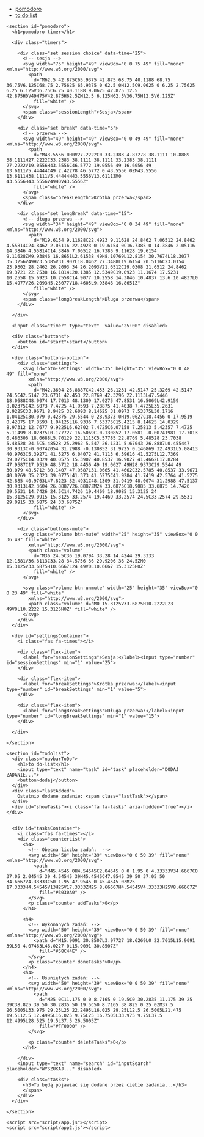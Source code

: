 <!DOCTYPE html>
<html lang="pl">

<head>
  <meta charset="UTF-8">
  <meta http-equiv="X-UA-Compatible" content="IE=edge">
  <meta name="viewport" content="width=device-width, initial-scale=1.0">
  <link rel="icon" type="image/png" sizes="96x96" href="favicon.png">
  <script src="https://kit.fontawesome.com/6b9592b13a.js" crossorigin="anonymous"></script>
  <link rel="stylesheet" href="style/style.css">
  <link rel="stylesheet" href="style/todolist.css">
  <link rel="stylesheet" href="style/pomodoro.css">
  <title>Time Manager</title>

</head>

<body>
  <div class="container">
    <nav class="navbar">
      <ul>
        <li href="#pomodoro">
          <a href="#pomodoro">pomodoro</a>
        </li>
        <li href="#todolist">
          <a href="#todolist">to do list</a>
        </li>
      </ul>
    </nav>

    <section id="pomodoro">
      <h1>pomodoro timer</h1>

      <div class="timers">

        <div class="set session choice" data-time="25">
          <!-- sesja -->
          <svg width="75" height="49" viewBox="0 0 75 49" fill="none" xmlns="http://www.w3.org/2000/svg">
            <path
              d="M62.5 42.875C65.9375 42.875 68.75 40.1188 68.75 36.75V6.125C68.75 2.75625 65.9375 0 62.5 0H12.5C9.0625 0 6.25 2.75625 6.25 6.125V36.75C6.25 40.1188 9.0625 42.875 12.5 42.875H0V49H75V42.875H62.5ZM12.5 6.125H62.5V36.75H12.5V6.125Z"
              fill="white" />
          </svg>
          <span class="sessionLength">Sesja</span>
        </div>

        <div class="set break" data-time="5">
          <!-- przerwa -->
          <svg width="49" height="49" viewBox="0 0 49 49" fill="none" xmlns="http://www.w3.org/2000/svg">
            <path
              d="M43.5556 0H0V27.2222C0 33.2383 4.87278 38.1111 10.8889 38.1111H27.2222C33.2383 38.1111 38.1111 33.2383 38.1111 27.2222V19.0556H43.5556C46.5772 19.0556 49 16.6056 49 13.6111V5.44444C49 2.42278 46.5772 0 43.5556 0ZM43.5556 13.6111H38.1111V5.44444H43.5556V13.6111ZM0 43.5556H43.5556V49H0V43.5556Z"
              fill="white" />
          </svg>
          <span class="breakLength">Krótka przerwa</span>
        </div>

        <div class="set longBreak" data-time="15">
          <!-- długa przerwa -->
          <svg width="34" height="49" viewBox="0 0 34 49" fill="none" xmlns="http://www.w3.org/2000/svg">
            <path
              d="M19.6154 9.11628C22.4923 9.11628 24.8462 7.06512 24.8462 4.55814C24.8462 2.05116 22.4923 0 19.6154 0C16.7385 0 14.3846 2.05116 14.3846 4.55814C14.3846 7.06512 16.7385 9.11628 19.6154 9.11628ZM9.93846 16.8651L2.61538 49H8.10769L12.8154 30.7674L18.3077 35.3256V49H23.5385V31.907L18.0462 27.3488L19.6154 20.5116C23.0154 23.9302 28.2462 26.2093 34 26.2093V21.6512C29.0308 21.6512 24.8462 19.3721 22.7538 16.1814L20.1385 12.5349C19.0923 11.1674 17.5231 10.2558 15.6923 10.2558C14.9077 10.2558 14.3846 10.4837 13.6 10.4837L0 15.4977V26.2093H5.23077V18.4605L9.93846 16.8651Z"
              fill="white" />
          </svg>
          <span class="longBreakLength">Długa przerwa</span>
        </div>

      </div>

      <input class="timer" type="text"  value="25:00" disabled>
      
      <div class="buttons">
        <button id="start">start</button>
      </div>

      <div class="buttons-option">
        <div class="settings">
          <svg id="btn-settings" width="35" height="35" viewBox="0 0 48 49" fill="none"
            xmlns="http://www.w3.org/2000/svg">
            <path
              d="M42.3604 26.8887C42.453 26.1231 42.5147 25.3269 42.5147 24.5C42.5147 23.6731 42.453 22.8769 42.3296 22.1113L47.5446 18.0688C48.0074 17.7013 48.1309 17.0275 47.8531 16.5069L42.9159 8.02375C42.6073 7.4725 41.9593 7.28875 41.4038 7.4725L35.2631 9.9225C33.9671 8.9425 32.6093 8.14625 31.0973 7.53375L30.1716 1.04125C30.079 0.42875 29.5544 0 28.9373 0H19.0627C18.4456 0 17.9519 0.42875 17.8593 1.04125L16.9336 7.53375C15.4215 8.14625 14.0329 8.97312 12.7677 9.9225L6.62702 7.4725C6.07158 7.25813 5.42357 7.4725 5.11499 8.02375L0.177727 16.5069C-0.130852 17.0581 -0.00741981 17.7013 0.486306 18.0688L5.70129 22.1113C5.57785 22.8769 5.48528 23.7038 5.48528 24.5C5.48528 25.2962 5.547 26.1231 5.67043 26.8887L0.455447 30.9313C-0.00742054 31.2988 -0.130852 31.9725 0.146869 32.4931L5.08413 40.9763C5.39271 41.5275 6.04072 41.7113 6.59616 41.5275L12.7369 39.0775C14.0329 40.0575 15.3907 40.8537 16.9027 41.4662L17.8284 47.9587C17.9519 48.5712 18.4456 49 19.0627 49H28.9373C29.5544 49 30.079 48.5712 30.1407 47.9587L31.0665 41.4662C32.5785 40.8537 33.9671 40.0269 35.2323 39.0775L41.373 41.5275C41.9284 41.7419 42.5764 41.5275 42.885 40.9763L47.8223 32.4931C48.1309 31.9419 48.0074 31.2988 47.5137 30.9313L42.3604 26.8887V26.8887ZM24 33.6875C18.9085 33.6875 14.7426 29.5531 14.7426 24.5C14.7426 19.4469 18.9085 15.3125 24 15.3125C29.0915 15.3125 33.2574 19.4469 33.2574 24.5C33.2574 29.5531 29.0915 33.6875 24 33.6875Z"
              fill="white" />
          </svg>
        </div>

        <div class="buttons-mute">
          <svg class="volume btn-mute" width="25" height="35" viewBox="0 0 36 49" fill="white"
            xmlns="http://www.w3.org/2000/svg">
            <path class="volume"
              d="M36 24.5C36 19.0794 33.28 14.4244 29.3333 12.1581V36.8113C33.28 34.5756 36 29.9206 36 24.5ZM0 15.3125V33.6875H10.6667L24 49V0L10.6667 15.3125H0Z"
              fill="white" />
          </svg>

          <svg class="volume btn-unmute" width="25" height="35" viewBox="0 0 23 49" fill="white"
            xmlns="http://www.w3.org/2000/svg">
            <path class="volume" d="M0 15.3125V33.6875H10.2222L23 49V0L10.2222 15.3125H0Z" fill="white" />
          </svg>
        </div>
      </div>

      <div id="settingsContainer">
        <i class="fas fa-times"></i>

        <div class="flex-item">
          <label for="sessionSettings">Sesja:</label><input type="number" id="sessionSettings" min="1" value="25">
        </div>

        <div class="flex-item">
          <label for="breakSettings">Krótka przerwa:</label><input type="number" id="breakSettings" min="1" value="5">
        </div>

        <div class="flex-item">
          <label for="longBreakSettings">Długa przerwa:</label><input type="number" id="longBreakSettings" min="1" value="15">
        </div>

      </div>

    </section>

    <section id="todolist">
      <div class="navbarToDo">
        <h1>to do-list</h1>
        <input type="text" name="task" id="task" placeholder="DODAJ ZADANIE...">
        <button>dodaj</button>
      </div>
      <div class="lastAdded">
        Ostatnio dodane zadanie: <span class="lastTask"></span>
      </div>
      <div id="showTasks"><i class="fa fa-tasks" aria-hidden="true"></i></div>


      <div id="tasksContainer">
        <i class="fas fa-times"></i>
        <div class="counterList">
          <h4>
            <!-- Obecna liczba zadań:  -->
            <svg width="50" height="39" viewBox="0 0 50 39" fill="none" xmlns="http://www.w3.org/2000/svg">
              <path
                d="M45.4545 0H4.54545C2.04545 0 0 1.95 0 4.33333V34.6667C0 37.05 2.04545 39 4.54545 39H45.4545C47.9545 39 50 37.05 50 34.6667V4.33333C50 1.95 47.9545 0 45.4545 0ZM25 17.3333H4.54545V13H25V17.3333ZM25 8.66667H4.54545V4.33333H25V8.66667Z"
                fill="#3030A0" />
            </svg>
            <p class="counter addTasks">0</p>
          </h4>

          <h4>
            <!-- Wykonanych zadań: -->
            <svg width="50" height="39" viewBox="0 0 50 39" fill="none" xmlns="http://www.w3.org/2000/svg">
              <path d="M15.9091 30.8507L3.97727 18.6269L0 22.7015L15.9091 39L50 4.07463L46.0227 0L15.9091 30.8507Z"
                fill="#58C44E" />
            </svg>
            <p class="counter doneTasks">0</p>
          </h4>
          <h4>
            <!-- Usuniętych zadań: -->
            <svg width="50" height="39" viewBox="0 0 50 39" fill="none" xmlns="http://www.w3.org/2000/svg">
              <path
                d="M25 0C11.175 0 0 8.7165 0 19.5C0 30.2835 11.175 39 25 39C38.825 39 50 30.2835 50 19.5C50 8.7165 38.825 0 25 0ZM37.5 26.5005L33.975 29.25L25 22.2495L16.025 29.25L12.5 26.5005L21.475 19.5L12.5 12.4995L16.025 9.75L25 16.7505L33.975 9.75L37.5 12.4995L28.525 19.5L37.5 26.5005Z"
                fill="#FF0000" />
            </svg>

            <p class="counter deleteTasks">0</p>
          </h4>

        </div>
        <input type="text" name="search" id="inputSearch" placeholder="WYSZUKAJ..." disabled>

        <div class="tasks">
          <h3>Tu będą pojawiać się dodane przez ciebie zadania...</h3>
          </span>
        </div>
      </div>

    </section>

    <script src="script/app.js"></script>
    <script src="script/app2.js"></script>
  </div>
</body>

</html>
